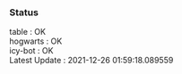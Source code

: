 ### Status


table : OK  
hogwarts : OK  
icy-bot : OK  
Latest Update : 2021-12-26 01:59:18.089559
